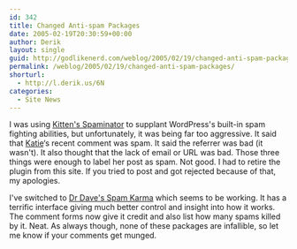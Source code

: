 ```yaml
---
id: 342
title: Changed Anti-spam Packages
date: 2005-02-19T20:30:59+00:00
author: Derik
layout: single
guid: http://godlikenerd.com/weblog/2005/02/19/changed-anti-spam-packages/
permalink: /weblog/2005/02/19/changed-anti-spam-packages/
shorturl:
  - http://l.derik.us/6N
categories:
  - Site News
---
```

I was using [Kitten's Spaminator](http://blog.mookitty.co.uk/wordpress/spaminator/) to supplant WordPress's built-in spam fighting abilities, but unfortunately, it was being far too aggressive. It said that [Katie](http://livejournal.com/~kayteebird/)&#8216;s recent comment was spam. It said the referrer was bad (it wasn't). It also thought that the lack of email or URL was bad. Those three things were enough to label her post as spam. Not good. I had to retire the plugin from this site. If you tried to post and got rejected because of that, my apologies.

I've switched to [Dr Dave's Spam Karma](http://unknowngenius.com/blog/wordpress/spam-karma/) which seems to be working. It has a terrific interface giving much better control and insight into how it works. The comment forms now give it credit and also list how many spams killed by it. Neat. As always though, none of these packages are infallible, so let me know if your comments get munged.